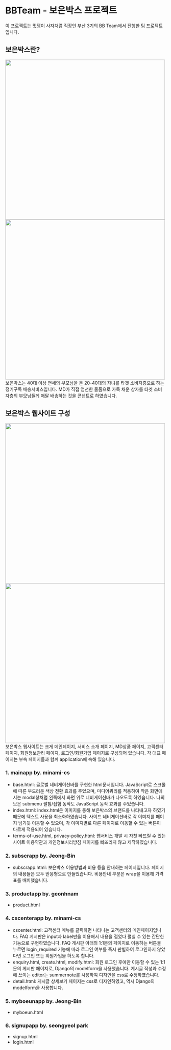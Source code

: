 # BBTeam - 보은박스 프로젝트
이 프로젝트는 멋쟁이 사자처럼 직장인 부산 3기의 BB Team에서 진행한 팀 프로젝트입니다.

## 보은박스란?
<div>
  <img src="https://user-images.githubusercontent.com/66506477/103867713-290add00-510b-11eb-83de-a47ca7cb61d0.jpg" width="500px" />
  <img src="https://user-images.githubusercontent.com/66506477/103867718-2ad4a080-510b-11eb-8fd2-ebe1a67d2969.jpg" width="500px" />
</div>
보은박스는 40대 이상 연세의 부모님을 둔 20-40대의 자녀를 타겟 소비자층으로 하는 정기구독 배송서비스입니다.
MD가 직접 엄선한 물품으로 가득 채운 상자를 타겟 소비자층의 부모님들께 매달 배송하는 것을 콘셉트로 하였습니다.

## 보은박스 웹사이트 구성
<div>
  <img src="https://user-images.githubusercontent.com/66506477/103867720-2ad4a080-510b-11eb-95f9-857c2b7fc579.jpg" width="500px" />
  <img src="https://user-images.githubusercontent.com/66506477/103867721-2b6d3700-510b-11eb-9245-5dea6b438476.jpg" width="500px" />
</div>
보은박스 웹사이트는 크게 메인페이지, 서비스 소개 페이지, MD상품 페이지, 고객센터 페이지, 회원정보관리 페이지, 로그인/회원가입 페이지로 구성되어 있습니다.
각 대표 페이지는 부속 페이지들과 함께 application에 속해 있습니다.

### 1. mainapp by. minami-cs
- base.html: 
글로벌 네비게이션바를 구현한 html문서입니다.
JavaScript로 스크롤에 따른 부드러운 색상 전환 효과를 주었으며, 미디어쿼리를 적용하여 작은 화면에서는 modal창처럼 왼쪽에서 화면 위로 네비게이션바가 나오도록 하였습니다.
나의보은 submenu 펼침/접힘 동작도 JavaScript 동작 효과를 주었습니다.
- index.html: 
index.html은 이미지를 통해 보은박스의 브랜드를 나타내고자 하였기 때문에 텍스트 사용을 최소화하였습니다.
사이드 네비게이션바로 각 이미지를 페이지 넘기듯 이동할 수 있으며, 각 이미지별로 다른 페이지로 이동할 수 있는 버튼이 다르게 적용되어 있습니다.
- terms-of-use.html, privacy-policy.html: 
웹서비스 개발 시 자칫 빠뜨릴 수 있는 사이트 이용약관과 개인정보처리방침 페이지를 빠뜨리지 않고 제작하였습니다.

### 2. subscrapp by. Jeong-Bin
- subscrapp.html:
보은박스 이용방법과 비용 등을 안내하는 페이지입니다.
페이지의 내용들은 모두 반응형으로 만들었습니다.
비용안내 부분은 wrap을 이용해 가격표를 배치했습니다.

### 3. productapp by. geonhnam
- product.html

### 4. cscenterapp by. minami-cs
- cscenter.html:
고객센터 메뉴를 클릭하면 나타나는 고객센터의 메인페이지입니다.
FAQ 게시판은 input과 label만을 이용해서 내용을 접었다 펼칠 수 있는 간단한 기능으로 구현하였습니다.
FAQ 게시판 아래의 1:1문의 페이지로 이동하는 버튼을 누르면 login_required 기능에 따라 로그인 여부를 즉시 판별하여 로그인하지 않았다면 로그인 또는 회원가입을 하도록 합니다.
- enquiry.html, create.html, modify.html: 
회원 로그인 후에만 이동할 수 있는 1:1문의 게시판 페이지로, Django의 modelform을 사용했습니다.
게시글 작성과 수정에 쓰이는 editor는 summernote를 사용하여 디자인을 css로 수정하였습니다.
- detail.html: 
게시글 상세보기 페이지는 css로 디자인하였고, 역시 Django의 modelform을 사용합니다.

### 5. myboeunapp by. Jeong-Bin
- myboeun.html


### 6. signupapp by. seongyeol park
- signup.html
- login.html

